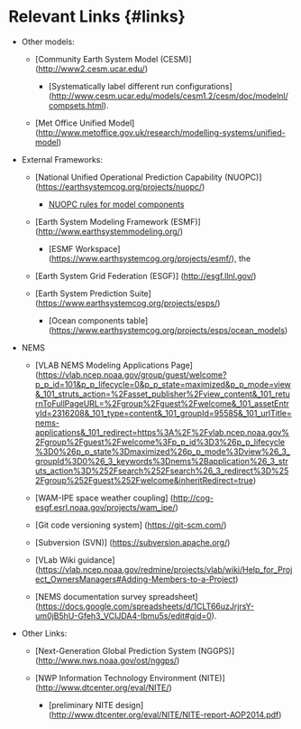 Relevant Links {#links}
==============

* Other models:

  * [Community Earth System Model (CESM)] (http://www2.cesm.ucar.edu/)

    * [Systematically label different run configurations] (http://www.cesm.ucar.edu/models/cesm1.2/cesm/doc/modelnl/compsets.html).

  * [Met Office Unified Model] (http://www.metoffice.gov.uk/research/modelling-systems/unified-model)

* External Frameworks:

  * [National Unified Operational Prediction Capability (NUOPC)] (https://earthsystemcog.org/projects/nuopc/)

    * [NUOPC rules for model components](https://earthsystemcog.org/projects/nuopc/compliance_testing)

  * [Earth System Modeling Framework (ESMF)] (http://www.earthsystemmodeling.org/)

    * [ESMF Workspace] (https://www.earthsystemcog.org/projects/esmf/), the

  * [Earth System Grid Federation (ESGF)] (http://esgf.llnl.gov/)

  * [Earth System Prediction Suite] (https://www.earthsystemcog.org/projects/esps/)

    * [Ocean components table] (https://www.earthsystemcog.org/projects/esps/ocean_models)

* NEMS

  * [VLAB NEMS Modeling Applications Page] (https://vlab.ncep.noaa.gov/group/guest/welcome?p_p_id=101&p_p_lifecycle=0&p_p_state=maximized&p_p_mode=view&_101_struts_action=%2Fasset_publisher%2Fview_content&_101_returnToFullPageURL=%2Fgroup%2Fguest%2Fwelcome&_101_assetEntryId=2316208&_101_type=content&_101_groupId=95585&_101_urlTitle=nems-applications&_101_redirect=https%3A%2F%2Fvlab.ncep.noaa.gov%2Fgroup%2Fguest%2Fwelcome%3Fp_p_id%3D3%26p_p_lifecycle%3D0%26p_p_state%3Dmaximized%26p_p_mode%3Dview%26_3_groupId%3D0%26_3_keywords%3Dnems%2Bapplication%26_3_struts_action%3D%252Fsearch%252Fsearch%26_3_redirect%3D%252Fgroup%252Fguest%252Fwelcome&inheritRedirect=true)

  * [WAM-IPE space weather coupling] (http://cog-esgf.esrl.noaa.gov/projects/wam_ipe/)

  * [Git code versioning system] (https://git-scm.com/)

  * [Subversion (SVN)] (https://subversion.apache.org/)

  * [VLab Wiki guidance] (https://vlab.ncep.noaa.gov/redmine/projects/vlab/wiki/Help_for_Project_OwnersManagers#Adding-Members-to-a-Project)

  * [NEMS documentation survey spreadsheet] (https://docs.google.com/spreadsheets/d/1CLT66uzJrjrsY-um0jB5hU-Gfeh3_VCIJDA4-Ibmu5s/edit#gid=0).

* Other Links:

  * [Next-Generation Global Prediction System (NGGPS)] (http://www.nws.noaa.gov/ost/nggps/)

  * [NWP Information Technology Environment (NITE)] (http://www.dtcenter.org/eval/NITE/)

    * [preliminary NITE design] (http://www.dtcenter.org/eval/NITE/NITE-report-AOP2014.pdf)
